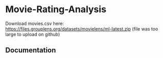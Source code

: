 # Movie-Rating-Analysis

Download movies.csv here: https://files.grouplens.org/datasets/movielens/ml-latest.zip
(file was too large to upload on github)

## Documentation
